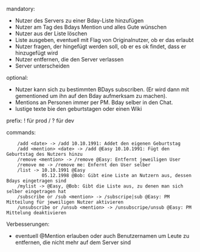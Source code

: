 mandatory:
 - Nutzer des Servers zu einer Bday-Liste hinzufügen
 - Nutzer am Tag des Bdays Mention und alles Gute wünschen
 - Nutzer aus der Liste löschen
 - Liste ausgeben, eventuell mit Flag von Originalnutzer, ob er das erlaubt
 - Nutzer fragen, der hingefügt werden soll, ob er es ok findet, dass er hinzugefügt wird
 - Nutzer entfernen, die den Server verlassen
 - Server unterscheiden
	
optional:
 - Nutzer kann sich zu bestimmten BDays subscriben. (Er wird dann mit gementioned um ihn auf den Bday aufmerksam zu machen).
 - Mentions an Personen immer per PM. Bday selber in den Chat.
 - lustige texte bie den geburtstagen oder einen Wiki

prefix: ! für prod / ? für dev

commands:
```
	/add <date> -> /add 10.10.1991: Addet den eigenen Geburtstag
	/add <mention> <date> -> /add @Easy 10.10.1991: Fügt den Geburtstag des Nutzers hinzu
	/remove <mention> -> /remove @Easy: Entfernt jeweiligen User
	/remove me -> /remove me: Enfernt den User selber
	/list -> 10.10.1991 @Easy
			 05.12.1998 @Bob: Gibt eine Liste an Nutzern aus, dessen Bdays eingetragen sind
	/mylist -> @Easy, @Bob: Gibt die Liste aus, zu denen man sich selber eingetragen hat
	/subscribe or /sub <mention> -> /subscripe|sub @Easy: PM Mitteilung für jeweiligen Nutzer aktivieren
	/unsubscribe or /unsub <mention> -> /unsubscripe/unsub @Easy: PM Mittelung deaktivieren
```

Verbesserungen:
- eventuell @Mention erlauben oder auch Benutzernamen um Leute zu entfernen, die nicht mehr auf dem Server sind